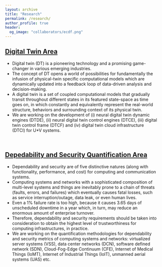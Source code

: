 ```yaml
---
layout: archive
title: "Research"
permalink: /research/
author_profile: true
header:
  og_image: "collaborators/ecdf.png"
---
```

## [Digital Twin Area](./DigitalTwin.md)

- Digital twin (DT) is a pioneering technology and a promising game-changer in various emerging industries.
- The concept of DT opens a world of possibilities for fundamentally the infusion of physical-twin specific computational models which are dynamically updated into a feedback loop of data-driven analysis and decision-making.
- A digital twin is a set of coupled computational models that gradually transit throughout different states in its featured state-space as time goes on, in which constantly and equivalently represent the real-world structure, behaviors and surrounding context of its physical twin.
- We are working on the development of (i) neural digital twin dynamic engines (DTDE), (ii) neural digital twin control engines (DTCE), (iii) digital twin control frame (DTCF) and (iv) digital twin cloud infrastructure (DTCI) for U*V systems.

<br/>

## [Depedability and Security Quantification Area](./DependabilitySecurity.md)

- Dependability and security are of five distinctive natures (along with functionality, performance, and cost) for computing and communication systems.
- Computing systems and networks with a sophisticated composition of multi-level systems and things are inevitably prone to a chain of threats (faults, errors, and failures) which eventually causes fatal losses, such as service interruption/outage, data leak, or even human lives.
- Even a 1% failure rate is too high, because it causes 3.65 days of unscheduled downtime in a year which, in turn, may reduce an enormous amount of enterprise turnover.
- Therefore, dependability and security requirements should be taken into consideration to obtain the highest level of trustworthiness for computing infrastructures, in practice.
- We are working on the quantification methodologies for dependability and security metrics of computing systems and networks: virtualized server systems (VSS), data center networks (DCN), software defined network (SDN), Cloud-Fog-Edge Continuum (CFE), Internet of Medical Things (IoMT), Internet of Industrial Things (IoIT), unmanned aerial systems (UAS) etc.
<br/>
